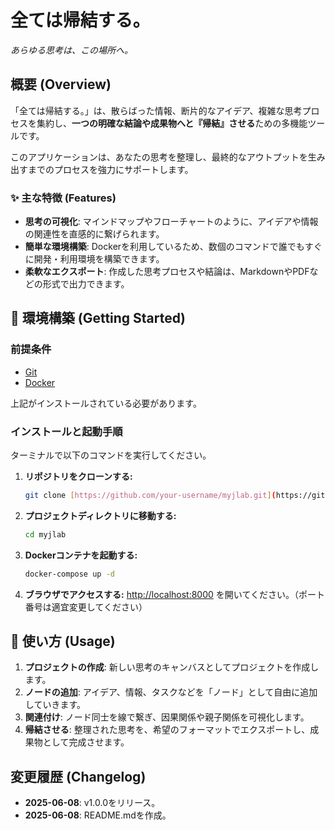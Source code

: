 # 全ては帰結する。
*あらゆる思考は、この場所へ。*

## 概要 (Overview)

「全ては帰結する。」は、散らばった情報、断片的なアイデア、複雑な思考プロセスを集約し、**一つの明確な結論や成果物へと『帰結』させる**ための多機能ツールです。

このアプリケーションは、あなたの思考を整理し、最終的なアウトプットを生み出すまでのプロセスを強力にサポートします。

### ✨ 主な特徴 (Features)
* **思考の可視化**: マインドマップやフローチャートのように、アイデアや情報の関連性を直感的に繋げられます。
* **簡単な環境構築**: Dockerを利用しているため、数個のコマンドで誰でもすぐに開発・利用環境を構築できます。
* **柔軟なエクスポート**: 作成した思考プロセスや結論は、MarkdownやPDFなどの形式で出力できます。

## 🚀 環境構築 (Getting Started)

### 前提条件
* [Git](https://git-scm.com/)
* [Docker](https://www.docker.com/products/docker-desktop/)

上記がインストールされている必要があります。

### インストールと起動手順
ターミナルで以下のコマンドを実行してください。

1.  **リポジトリをクローンする:**
    ```bash
    git clone [https://github.com/your-username/myjlab.git](https://github.com/your-username/myjlab.git)
    ```

2.  **プロジェクトディレクトリに移動する:**
    ```bash
    cd myjlab
    ```

3.  **Dockerコンテナを起動する:**
    ```bash
    docker-compose up -d
    ```

4.  **ブラウザでアクセスする:**
    [http://localhost:8000](http://localhost:8000) を開いてください。（ポート番号は適宜変更してください）

## 📝 使い方 (Usage)

1.  **プロジェクトの作成**: 新しい思考のキャンバスとしてプロジェクトを作成します。
2.  **ノードの追加**: アイデア、情報、タスクなどを「ノード」として自由に追加していきます。
3.  **関連付け**: ノード同士を線で繋ぎ、因果関係や親子関係を可視化します。
4.  **帰結させる**: 整理された思考を、希望のフォーマットでエクスポートし、成果物として完成させます。

## 変更履歴 (Changelog)

* **2025-06-08**: v1.0.0をリリース。
* **2025-06-08**: README.mdを作成。
